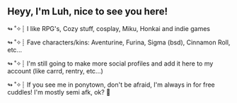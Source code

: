 ## Heyy, I'm Luh, nice to see you here!

↬ ˚✧┊ I like RPG's, Cozy stuff, cosplay, Miku, Honkai and indie games

↬ ˚✧┊ Fave characters/kins: Aventurine, Furina, Sigma (bsd), Cinnamon Roll, etc...

↬ ˚✧┊ I'm still going to make more social profiles and add it here to my account (like carrd, rentry, etc...)

↬ ˚✧┊ If you see me in ponytown, don't be afraid, I'm always in for free cuddles! I'm mostly semi afk, ok? 🤍
